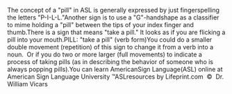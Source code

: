 The concept of a "pill" in ASL is generally expressed by just 
			fingerspelling the letters "P-I-L-L."Another sign is to use a "G"-handshape as a classifier to mime 
			holding a "pill" between the tips of your index finger and thumb.There is a sign that means "take a pill." It looks as if you are 
			flicking a pill into your mouth.PILL: "take a pill" (verb form)You could do a smaller double movement (repetition) of this sign to change 
	it from a verb into a noun.  Or if you do two or more larger (full 
	movements) to indicate a process of taking pills (as in describing the 
	behavior of someone who is always popping pills).You can learn 
		AmericanSign 
		Language(ASL) online at American Sign Language University ™ASLresources by Lifeprint.com  ©  Dr. William Vicars